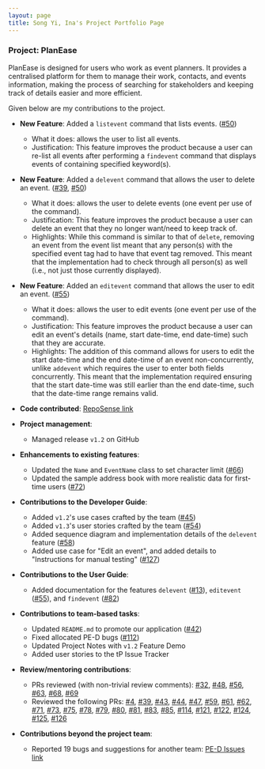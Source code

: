 ```yaml
---
layout: page
title: Song Yi, Ina's Project Portfolio Page
---
```


### Project: PlanEase

PlanEase is designed for users who work as event planners.
It provides a centralised platform for them to manage their work, contacts, and events information, making the process of searching for stakeholders and keeping track of details easier and more efficient.

Given below are my contributions to the project.

* **New Feature**: Added a `listevent` command that lists events. ([\#50](https://github.com/AY2223S2-CS2103-W16-3/tp/pull/50))
  * What it does: allows the user to list all events.
  * Justification: This feature improves the product because a user can re-list all events after performing a `findevent` command that displays events of containing specified keyword(s).

* **New Feature**: Added a `delevent` command that allows the user to delete an event. ([\#39](https://github.com/AY2223S2-CS2103-W16-3/tp/pull/39), [\#50](https://github.com/AY2223S2-CS2103-W16-3/tp/pull/50))
  * What it does: allows the user to delete events (one event per use of the command).
  * Justification: This feature improves the product because a user can delete an event that they no longer want/need to keep track of.
  * Highlights: While this command is similar to that of `delete`, removing an event from the event list meant that any person(s) with the specified event tag had to have that event tag removed. This meant that the implementation had to check through all person(s) as well (i.e., not just those currently displayed).

* **New Feature**: Added an `editevent` command that allows the user to edit an event. ([\#55](https://github.com/AY2223S2-CS2103-W16-3/tp/pull/55))
  * What it does: allows the user to edit events (one event per use of the command).
  * Justification: This feature improves the product because a user can edit an event's details (name, start date-time, end date-time) such that they are accurate.
  * Highlights: The addition of this command allows for users to edit the start date-time and the end date-time of an event non-concurrently, unlike `addevent` which requires the user to enter both fields concurrently. This meant that the implementation required ensuring that the start date-time was still earlier than the end date-time, such that the date-time range remains valid.

* **Code contributed**: [RepoSense link](https://nus-cs2103-ay2223s2.github.io/tp-dashboard/?search=inas0ng&breakdown=true)

* **Project management**:
  * Managed release `v1.2` on GitHub

* **Enhancements to existing features**:
  * Updated the `Name` and `EventName` class to set character limit ([\#66](https://github.com/AY2223S2-CS2103-W16-3/tp/pull/66))
  * Updated the sample address book with more realistic data for first-time users ([\#72](https://github.com/AY2223S2-CS2103-W16-3/tp/pull/72))

* **Contributions to the Developer Guide**:
  * Added `v1.2`'s use cases crafted by the team ([\#45](https://github.com/AY2223S2-CS2103-W16-3/tp/pull/45))
  * Added `v1.3`'s user stories crafted by the team ([\#54](https://github.com/AY2223S2-CS2103-W16-3/tp/pull/54))
  * Added sequence diagram and implementation details of the `delevent` feature ([\#58](https://github.com/AY2223S2-CS2103-W16-3/tp/pull/58))
  * Added use case for "Edit an event", and added details to "Instructions for manual testing" ([\#127](https://github.com/AY2223S2-CS2103-W16-3/tp/pull/127))

* **Contributions to the User Guide**:
  * Added documentation for the features `delevent` ([\#13](https://github.com/AY2223S2-CS2103-W16-3/tp/pull/13)), `editevent` ([\#55](https://github.com/AY2223S2-CS2103-W16-3/tp/pull/55)), and `findevent` ([\#82](https://github.com/AY2223S2-CS2103-W16-3/tp/pull/82))

* **Contributions to team-based tasks**:
  * Updated `README.md` to promote our application ([\#42](https://github.com/AY2223S2-CS2103-W16-3/tp/pull/42))
  * Fixed allocated PE-D bugs ([\#112](https://github.com/AY2223S2-CS2103-W16-3/tp/pull/112))
  * Updated Project Notes with `v1.2` Feature Demo
  * Added user stories to the tP Issue Tracker

* **Review/mentoring contributions**:
  * PRs reviewed (with non-trivial review comments): [\#32](https://github.com/AY2223S2-CS2103-W16-3/tp/pull/32), [\#48](https://github.com/AY2223S2-CS2103-W16-3/tp/pull/48), [\#56](https://github.com/AY2223S2-CS2103-W16-3/tp/pull/56), [\#63](https://github.com/AY2223S2-CS2103-W16-3/tp/pull/63), [\#68](https://github.com/AY2223S2-CS2103-W16-3/tp/pull/68), [\#69](https://github.com/AY2223S2-CS2103-W16-3/tp/pull/69)
  * Reviewed the following PRs: [\#4](https://github.com/AY2223S2-CS2103-W16-3/tp/pull/4), [\#39](https://github.com/AY2223S2-CS2103-W16-3/tp/pull/39), [\#43](https://github.com/AY2223S2-CS2103-W16-3/tp/pull/43), [\#44](https://github.com/AY2223S2-CS2103-W16-3/tp/pull/44), [\#47](https://github.com/AY2223S2-CS2103-W16-3/tp/pull/47), [\#59](https://github.com/AY2223S2-CS2103-W16-3/tp/pull/59), [\#61](https://github.com/AY2223S2-CS2103-W16-3/tp/pull/61), [\#62](https://github.com/AY2223S2-CS2103-W16-3/tp/pull/62), [\#71](https://github.com/AY2223S2-CS2103-W16-3/tp/pull/71), [\#73](https://github.com/AY2223S2-CS2103-W16-3/tp/pull/73), [\#75](https://github.com/AY2223S2-CS2103-W16-3/tp/pull/75), [\#78](https://github.com/AY2223S2-CS2103-W16-3/tp/pull/78), [\#79](https://github.com/AY2223S2-CS2103-W16-3/tp/pull/79), [\#80](https://github.com/AY2223S2-CS2103-W16-3/tp/pull/80), [\#81](https://github.com/AY2223S2-CS2103-W16-3/tp/pull/81), [\#83](https://github.com/AY2223S2-CS2103-W16-3/tp/pull/83), [\#85](https://github.com/AY2223S2-CS2103-W16-3/tp/pull/85), [\#114](https://github.com/AY2223S2-CS2103-W16-3/tp/pull/114), [\#121](https://github.com/AY2223S2-CS2103-W16-3/tp/pull/121), [\#122](https://github.com/AY2223S2-CS2103-W16-3/tp/pull/122), [\#124](https://github.com/AY2223S2-CS2103-W16-3/tp/pull/124), [\#125](https://github.com/AY2223S2-CS2103-W16-3/tp/pull/125), [\#126](https://github.com/AY2223S2-CS2103-W16-3/tp/pull/126)

* **Contributions beyond the project team**:
  * Reported 19 bugs and suggestions for another team: [PE-D Issues link](https://www.github.com/inas0ng/ped/issues)

